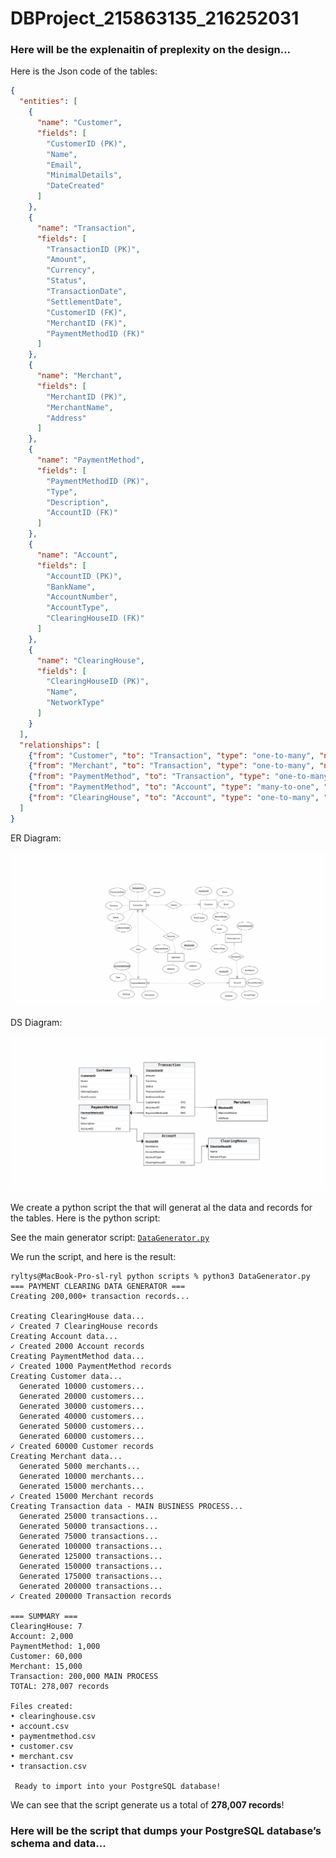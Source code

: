 # DBProject_215863135_216252031

### Here will be the explenaitin of preplexity on the design...

Here is the Json code of the tables:

```json
{
  "entities": [
    {
      "name": "Customer",
      "fields": [
        "CustomerID (PK)",
        "Name",
        "Email",
        "MinimalDetails",
        "DateCreated"
      ]
    },
    {
      "name": "Transaction",
      "fields": [
        "TransactionID (PK)",
        "Amount",
        "Currency",
        "Status",
        "TransactionDate",
        "SettlementDate",
        "CustomerID (FK)",
        "MerchantID (FK)",
        "PaymentMethodID (FK)"
      ]
    },
    {
      "name": "Merchant",
      "fields": [
        "MerchantID (PK)",
        "MerchantName",
        "Address"
      ]
    },
    {
      "name": "PaymentMethod",
      "fields": [
        "PaymentMethodID (PK)",
        "Type",
        "Description",
        "AccountID (FK)"
      ]
    },
    {
      "name": "Account",
      "fields": [
        "AccountID (PK)",
        "BankName",
        "AccountNumber",
        "AccountType",
        "ClearingHouseID (FK)"
      ]
    },
    {
      "name": "ClearingHouse",
      "fields": [
        "ClearingHouseID (PK)",
        "Name",
        "NetworkType"
      ]
    }
  ],
  "relationships": [
    {"from": "Customer", "to": "Transaction", "type": "one-to-many", "name": "Performs"},
    {"from": "Merchant", "to": "Transaction", "type": "one-to-many", "name": "Receives"},
    {"from": "PaymentMethod", "to": "Transaction", "type": "one-to-many", "name": "UsedIn"},
    {"from": "PaymentMethod", "to": "Account", "type": "many-to-one", "name": "LinkedTo"},
    {"from": "ClearingHouse", "to": "Account", "type": "one-to-many", "name": "Clears"}
  ]
}
```

ER Diagram:

![ERD](Stage_1/ER_Diagram.png)

DS Diagram:

![DSD](Stage_1/DS_Diagram.png)

We create a python script the that will generat al the data and records for the tables.
Here is the python script:

See the main generator script: [`DataGenerator.py`](Stage_1/DataGenerator.py)

We run the script, and here is the result:

```console
ryltys@MacBook-Pro-sl-ryl python scripts % python3 DataGenerator.py
=== PAYMENT CLEARING DATA GENERATOR ===
Creating 200,000+ transaction records...

Creating ClearingHouse data...
✓ Created 7 ClearingHouse records
Creating Account data...
✓ Created 2000 Account records
Creating PaymentMethod data...
✓ Created 1000 PaymentMethod records
Creating Customer data...
  Generated 10000 customers...
  Generated 20000 customers...
  Generated 30000 customers...
  Generated 40000 customers...
  Generated 50000 customers...
  Generated 60000 customers...
✓ Created 60000 Customer records
Creating Merchant data...
  Generated 5000 merchants...
  Generated 10000 merchants...
  Generated 15000 merchants...
✓ Created 15000 Merchant records
Creating Transaction data - MAIN BUSINESS PROCESS...
  Generated 25000 transactions...
  Generated 50000 transactions...
  Generated 75000 transactions...
  Generated 100000 transactions...
  Generated 125000 transactions...
  Generated 150000 transactions...
  Generated 175000 transactions...
  Generated 200000 transactions...
✓ Created 200000 Transaction records

=== SUMMARY ===
ClearingHouse: 7
Account: 2,000
PaymentMethod: 1,000
Customer: 60,000
Merchant: 15,000
Transaction: 200,000 MAIN PROCESS
TOTAL: 278,007 records

Files created:
• clearinghouse.csv
• account.csv
• paymentmethod.csv
• customer.csv
• merchant.csv
• transaction.csv

 Ready to import into your PostgreSQL database!
```

We can see that the script generate us a total of **278,007 records**!

### Here will be the script that dumps your PostgreSQL database’s schema and data...
